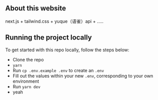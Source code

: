 ## About this website

next.js + tailwind.css + yuque（语雀）api + .....



## Running the project locally

To get started with this repo locally, follow the steps below:

- Clone the repo
- `yarn`
- Run `cp .env.example .env` to create an `.env`
- Fill out the values within your new `.env`, corresponding to your own environment
- Run `yarn dev`
- yeah
